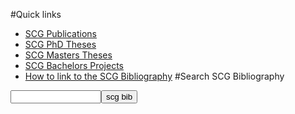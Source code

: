 #Quick links

- [SCG Publications](%assets_url%/scgbib/?query=scg-pub&filter=Year)
- [SCG PhD Theses](%assets_url%/scgbib/?query=scg-phd&filter=Year)
- [SCG Masters Theses](%assets_url%/scgbib/?query=scg-msc&filter=Year)
- [SCG Bachelors Projects](%assets_url%/scgbib/?query=scg-bp|scg-ip&filter=Year)
- [How to link to the SCG Bibliography](%base_url%/wiki/howtos/howToLinkToScgBib)
#Search SCG Bibliography
<form method="GET" action="%assets_url%/scgbib"><input type="text" name="query" size="15" maxlength="800"/><input type="submit" value="scg bib"/></form>
